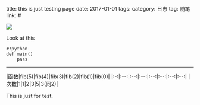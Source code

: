title: this is just testing page
date: 2017-01-01 
tags: 
    category: 日志
    tag: 随笔
    link: #

![]({{aimg.test.test}})


Look at this



	#!python
	def main()
		pass


---

|函数|fib(5)|fib(4)|fib(3)|fib(2)|fib(1)|fib(0)|
|:-:|:--:|:--:|:--:|:--:|:--:|:--:|:--:|
|次数|1|1|2|3|5|3(同2)|

<!--More-->

This is just for test.
